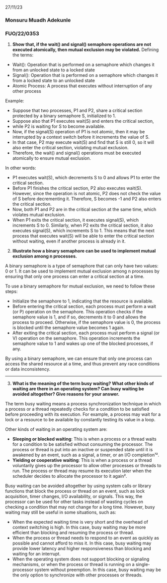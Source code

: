 27/11/23
### Monsuru Muadh Adekunle 
### FUO/22/0353


1. **Show that, if the wait() and signal() semaphore operations are not executed atomically, then mutual
exclusion may be violated.**
Defining the terms:
- Wait(): Operation that is performed on a semaphore which changes it from an unlocked state to a locked state
- Signal(): Operation that is performed on a semaphore which changes it from a locked state to an unlocked state
- Atomic Process: A process that executes without interruption of any other process 

Example: 
- Suppose that two processes, P1 and P2, share a critical section protected by a binary semaphore S, initialized to 1.
- Suppose also that P1 executes wait(S) and enters the critical section, 
- while P2 is waiting for S to become available. 
- Now, if the signal(S) operation of P1 is not atomic, then it may be interrupted by a context switch before it increments the value of S.
- In that case, P2 may execute wait(S) and find that S is still 0, so it will also enter the critical section, violating mutual exclusion. 
- Therefore, the wait() and signal() operations must be executed atomically to ensure mutual exclusion.

In other words:
- P1 executes wait(S), which decrements S to 0 and allows P1 to enter the critical section.
- Before P1 finishes the critical section, P2 also executes wait(S). However, since the operation is not atomic, P2 does not check the value of S before decrementing it. Therefore, S becomes -1 and P2 also enters the critical section.
- Now, both P1 and P2 are in the critical section at the same time, which violates mutual exclusion.
- When P1 exits the critical section, it executes signal(S), which increments S to 0. Similarly, when P2 exits the critical section, it also executes signal(S), which increments S to 1. This means that the next process that executes wait(S) will be able to enter the critical section without waiting, even if another process is already in it.



2.  **Illustrate how a binary semaphore can be used to implement mutual exclusion among n processes.**

A binary semaphore is a type of semaphore that can only have two values: 0 or 1. It can be used to implement mutual exclusion among n processes by ensuring that only one process can enter a critical section at a time. 

To use a binary semaphore for mutual exclusion, we need to follow these steps:

- Initialize the semaphore to 1, indicating that the resource is available.
- Before entering the critical section, each process must perform a wait (or P) operation on the semaphore. This operation checks if the semaphore value is 1, and if so, decrements it to 0 and allows the process to proceed. Otherwise, if the semaphore value is 0, the process is blocked until the semaphore value becomes 1 again.
- After exiting the critical section, each process must perform a signal (or V) operation on the semaphore. This operation increments the semaphore value to 1 and wakes up one of the blocked processes, if any.


By using a binary semaphore, we can ensure that only one process can access the shared resource at a time, and thus prevent any race conditions or data inconsistency.


---

3.  **What is the meaning of the term busy waiting? What other kinds of waiting are there in an operating
system? Can busy waiting be avoided altogether? Give reasons for your answer.**

The term busy waiting means a process synchronization technique in which a process or a thread repeatedly checks for a condition to be satisfied before proceeding with its execution. For example, a process may wait for a lock or a resource to be available by constantly testing its value in a loop.

Other kinds of waiting in an operating system are:

- **Sleeping or blocked waiting**: This is when a process or a thread waits for a condition to be satisfied without consuming the processor. The process or thread is put into an inactive or suspended state until it is awakened by an event, such as a signal, a timer, or an I/O completion¹².
- **Yielding or cooperative waiting**: This is when a process or a thread voluntarily gives up the processor to allow other processes or threads to run. The process or thread may resume its execution later when the scheduler decides to allocate the processor to it again².

Busy waiting can be avoided altogether by using system calls or library functions that block the process or thread on an event, such as lock acquisition, timer changes, I/O availability, or signals. This way, the processor can be used for other tasks instead of wasting cycles on checking a condition that may not change for a long time. However, busy waiting may still be useful in some situations, such as:

- When the expected waiting time is very short and the overhead of context switching is high. In this case, busy waiting may be more efficient than blocking and resuming the process or thread.
- When the process or thread needs to respond to an event as quickly as possible and cannot afford to miss it. In this case, busy waiting may provide lower latency and higher responsiveness than blocking and waiting for an interrupt.
- When the operating system does not support blocking or signaling mechanisms, or when the process or thread is running on a single-processor system without preemption. In this case, busy waiting may be the only option to synchronize with other processes or threads.

